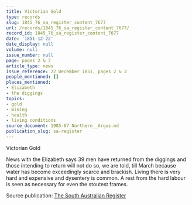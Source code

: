 ```yaml
---
title: Victorian Gold
type: records
slug: 1845_76_sa_register_content_7677
url: /records/1845_76_sa_register_content_7677/
record_id: 1845_76_sa_register_content_7677
date: '1851-12-22'
date_display: null
volume: null
issue_number: null
page: pages 2 & 3
article_type: news
issue_reference: 22 December 1851, pages 2 & 3
people_mentioned: []
places_mentioned:
- Elizabeth
- the diggings
topics:
- gold
- mining
- health
- living conditions
source_document: 1985-87_Northern__Argus.md
publication_slug: sa-register
---
```


Victorian Gold

News with the Elizabeth says 39 men have returned from the diggings and those intending to return will not do so, we are told, till March because water has become exceedingly scarce and brackish.  Living there is very hard and expensive and dysentery is common.  A rest from the hard labour is seen as necessary for even the stoutest frames.

Source publication: [The South Australian Register](/publications/sa-register/)
